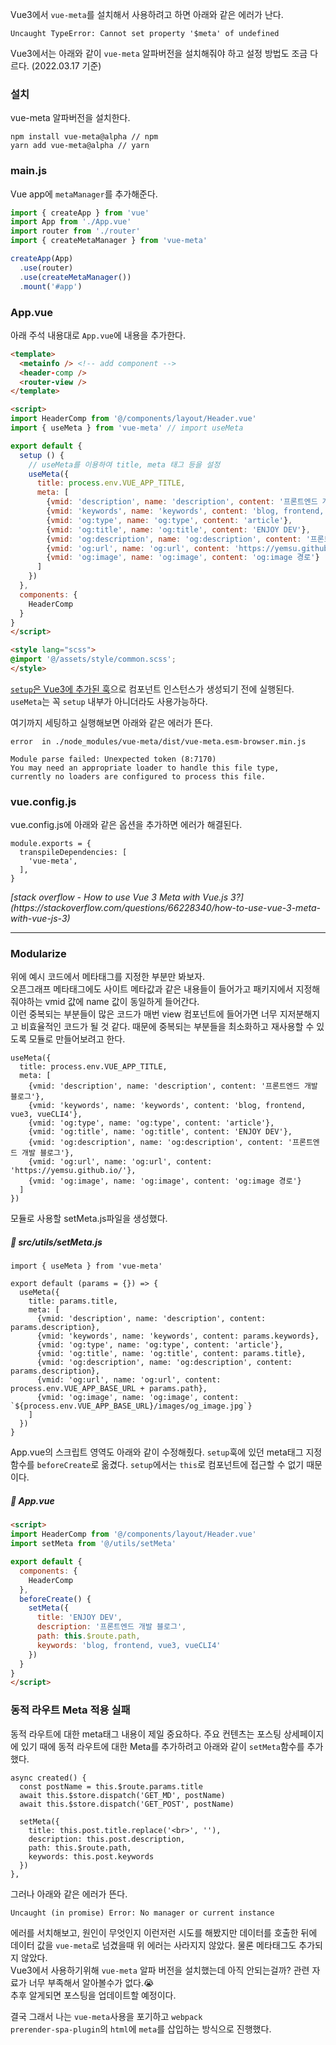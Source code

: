 Vue3에서 <code>vue-meta</code>를 설치해서 사용하려고 하면 아래와 같은 에러가 난다.
```
Uncaught TypeError: Cannot set property '$meta' of undefined
```

Vue3에서는 아래와 같이 <code>vue-meta</code> 알파버전을 설치해줘야 하고 설정 방법도 조금 다르다.
(2022.03.17 기준)

### 설치
vue-meta 알파버전을 설치한다.
```
npm install vue-meta@alpha // npm
yarn add vue-meta@alpha // yarn
```

### main.js

Vue app에 <code>metaManager</code>를 추가해준다.

```javascript
import { createApp } from 'vue'
import App from './App.vue'
import router from './router'
import { createMetaManager } from 'vue-meta'

createApp(App)
  .use(router)
  .use(createMetaManager())
  .mount('#app')
```

### App.vue

아래 주석 내용대로 <code>App.vue</code>에 내용을 추가한다.
```html
<template>
  <metainfo /> <!-- add component -->
  <header-comp />
  <router-view />
</template>

<script>
import HeaderComp from '@/components/layout/Header.vue'
import { useMeta } from 'vue-meta' // import useMeta 

export default {
  setup () {
    // useMeta를 이용하여 title, meta 태그 등을 설정
    useMeta({
      title: process.env.VUE_APP_TITLE,
      meta: [
        {vmid: 'description', name: 'description', content: '프론트엔드 개발 블로그'},
        {vmid: 'keywords', name: 'keywords', content: 'blog, frontend, vue3, vueCLI4'},
        {vmid: 'og:type', name: 'og:type', content: 'article'},
        {vmid: 'og:title', name: 'og:title', content: 'ENJOY DEV'},
        {vmid: 'og:description', name: 'og:description', content: '프론트엔드 개발 블로그'},
        {vmid: 'og:url', name: 'og:url', content: 'https://yemsu.github.io/'},
        {vmid: 'og:image', name: 'og:image', content: 'og:image 경로'}
      ]
    })
  },
  components: {
    HeaderComp
  }
}
</script>

<style lang="scss">
@import '@/assets/style/common.scss';
</style>
```
[<code>setup</code>은 Vue3에 추가된 훅](https://vuejs.org/api/composition-api-setup.html)으로 컴포넌트 인스턴스가 생성되기 전에 실행된다.  
<code>useMeta</code>는 꼭 <code>setup</code> 내부가 아니더라도 사용가능하다.

여기까지 세팅하고 실행해보면 아래와 같은 에러가 뜬다.

```
error  in ./node_modules/vue-meta/dist/vue-meta.esm-browser.min.js

Module parse failed: Unexpected token (8:7170)
You may need an appropriate loader to handle this file type,   
currently no loaders are configured to process this file.
```

### vue.config.js
vue.config.js에 아래와 같은 옵션을 추가하면 에러가 해결된다.

```
module.exports = {
  transpileDependencies: [
    'vue-meta',
  ],
}
```

<cite class="refer">
[stack overflow - How to use Vue 3 Meta with Vue.js 3?](https://stackoverflow.com/questions/66228340/how-to-use-vue-3-meta-with-vue-js-3)
</cite>

- - - 
### Modularize
위에 예시 코드에서 메타태그를 지정한 부분만 봐보자.  
오픈그래프 메타태그에도 사이트 메타값과 같은 내용들이 들어가고 패키지에서 지정해줘야하는 vmid 값에 name 값이 동일하게 들어간다.  
이런 중복되는 부분들이 많은 코드가 매번 view 컴포넌트에 들어가면 너무 지저분해지고 비효율적인 코드가 될 것 같다.
때문에 중복되는 부분들을 최소화하고 재사용할 수 있도록 모듈로 만들어보려고 한다.
```
useMeta({
  title: process.env.VUE_APP_TITLE,
  meta: [
    {vmid: 'description', name: 'description', content: '프론트엔드 개발 블로그'},
    {vmid: 'keywords', name: 'keywords', content: 'blog, frontend, vue3, vueCLI4'},
    {vmid: 'og:type', name: 'og:type', content: 'article'},
    {vmid: 'og:title', name: 'og:title', content: 'ENJOY DEV'},
    {vmid: 'og:description', name: 'og:description', content: '프론트엔드 개발 블로그'},
    {vmid: 'og:url', name: 'og:url', content: 'https://yemsu.github.io/'},
    {vmid: 'og:image', name: 'og:image', content: 'og:image 경로'}
  ]
})
```

모듈로 사용할 setMeta.js파일을 생성했다.

##### 📃 src/utils/setMeta.js

```
import { useMeta } from 'vue-meta'

export default (params = {}) => {
  useMeta({
    title: params.title,
    meta: [
      {vmid: 'description', name: 'description', content: params.description},
      {vmid: 'keywords', name: 'keywords', content: params.keywords},
      {vmid: 'og:type', name: 'og:type', content: 'article'},
      {vmid: 'og:title', name: 'og:title', content: params.title},
      {vmid: 'og:description', name: 'og:description', content: params.description},
      {vmid: 'og:url', name: 'og:url', content: process.env.VUE_APP_BASE_URL + params.path},
      {vmid: 'og:image', name: 'og:image', content: `${process.env.VUE_APP_BASE_URL}/images/og_image.jpg`}
    ]
  })
}
```

App.vue의 스크립트 영역도 아래와 같이 수정해줬다.
<code>setup</code>훅에 있던 meta태그 지정 함수를 <code>beforeCreate</code>로 옮겼다.
<code>setup</code>에서는 <code>this</code>로 컴포넌트에 접근할 수 없기 때문이다.
##### 📃 App.vue

```html
<script>
import HeaderComp from '@/components/layout/Header.vue'
import setMeta from '@/utils/setMeta'

export default {
  components: {
    HeaderComp
  },
  beforeCreate() {
    setMeta({
      title: 'ENJOY DEV',
      description: '프론트엔드 개발 블로그',
      path: this.$route.path,
      keywords: 'blog, frontend, vue3, vueCLI4'
    })
  }
}
</script>
```

### 동적 라우트 Meta 적용 실패
동적 라우트에 대한 meta태그 내용이 제일 중요하다.
주요 컨텐츠는 포스팅 상세페이지에 있기 때에 동적 라우트에 대한 Meta를 추가하려고 아래와 같이 <code>setMeta</code>함수를 추가했다.
```
async created() {
  const postName = this.$route.params.title
  await this.$store.dispatch('GET_MD', postName)
  await this.$store.dispatch('GET_POST', postName)

  setMeta({
    title: this.post.title.replace('<br>', ''),
    description: this.post.description,
    path: this.$route.path,
    keywords: this.post.keywords
  })
},
```
그러나 아래와 같은 에러가 뜬다.  
```
Uncaught (in promise) Error: No manager or current instance
```
에러를 서치해보고, 원인이 무엇인지 이런저런 시도를 해봤지만 데이터를 호출한 뒤에 데이터 값을 <code>vue-meta</code>로 넘겼을때 위 에러는 사라지지 않았다. 물론 메타태그도 추가되지 않았다.  
Vue3에서 사용하기위해 <code>vue-meta</code> 알파 버전을 설치했는데 아직 안되는걸까? 관련 자료가 너무 부족해서 알아볼수가 없다.😭  
추후 알게되면 포스팅을 업데이트할 예정이다.

결국 그래서 나는 <code>vue-meta</code>사용을 포기하고 <code>webpack prerender-spa-plugin</code>의 <code>html</code>에 <code>meta</code>를 삽입하는 방식으로 진행했다.

